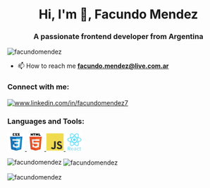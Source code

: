 <h1 align="center">Hi, I'm 👋, Facundo Mendez</h1>
<h3 align="center">A passionate frontend developer from Argentina</h3>

<p align="left"> <img src="https://komarev.com/ghpvc/?username=facundomendez&label=Profile%20views&color=0e75b6&style=flat" alt="facundomendez" /> </p>

- 📫 How to reach me **facundo.mendez@live.com.ar**

<h3 align="left">Connect with me:</h3>
<p align="left">
<a href="https://linkedin.com/in/www.linkedin.com/in/facundomendez7" target="blank"><img align="center" src="https://raw.githubusercontent.com/rahuldkjain/github-profile-readme-generator/master/src/images/icons/Social/linked-in-alt.svg" alt="www.linkedin.com/in/facundomendez7" height="30" width="40" /></a>
</p>

<h3 align="left">Languages and Tools:</h3>
<p align="left"> <a href="https://www.w3schools.com/css/" target="_blank" rel="noreferrer"> <img src="https://raw.githubusercontent.com/devicons/devicon/master/icons/css3/css3-original-wordmark.svg" alt="css3" width="40" height="40"/> </a> <a href="https://www.w3.org/html/" target="_blank" rel="noreferrer"> <img src="https://raw.githubusercontent.com/devicons/devicon/master/icons/html5/html5-original-wordmark.svg" alt="html5" width="40" height="40"/> </a> <a href="https://developer.mozilla.org/en-US/docs/Web/JavaScript" target="_blank" rel="noreferrer"> <img src="https://raw.githubusercontent.com/devicons/devicon/master/icons/javascript/javascript-original.svg" alt="javascript" width="40" height="40"/> </a> <a href="https://reactjs.org/" target="_blank" rel="noreferrer"> <img src="https://raw.githubusercontent.com/devicons/devicon/master/icons/react/react-original-wordmark.svg" alt="react" width="40" height="40"/> </a> </p>

<p><img align="left" src="https://github-readme-stats.vercel.app/api/top-langs?username=facundomendez&show_icons=true&locale=en&layout=compact" alt="facundomendez" /></p>

<p>&nbsp;<img align="center" src="https://github-readme-stats.vercel.app/api?username=facundomendez&show_icons=true&locale=en" alt="facundomendez" /></p>

<p><img align="center" src="https://github-readme-streak-stats.herokuapp.com/?user=facundomendez&" alt="facundomendez" /></p>
